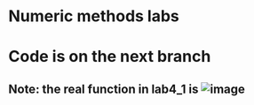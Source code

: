 # Numeric methods labs
# Code is on the next branch
## Note: the real function in lab4_1 is ![image](https://github.com/Zakhapbk/Numeric_methods/assets/128085426/9c3b5a10-bcfb-457f-90b9-54a6f6521c8c)

